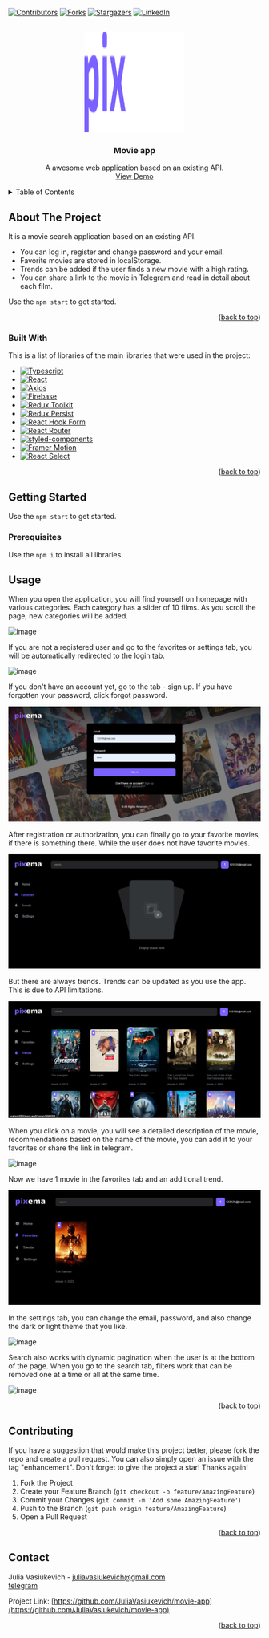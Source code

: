 [![Contributors][contributors-shield]][contributors-url]
[![Forks][forks-shield]][forks-url]
[![Stargazers][stars-shield]][stars-url]
[![LinkedIn][linkedin-shield]][linkedin-url]


<br />
<div align="center">
  <a href="https://github.com/othneildrew/Best-README-Template">
    <img src="./src/assets/icons/logo.svg" alt="Logo" width="200" height="200">
  </a>

  <h3 align="center">Movie app</h3>

  <p align="center">
    A awesome web application based on an existing API. 
    <br />
    <a href="https://juliavasiukevich.github.io/movie-app/">View Demo</a>
  </p>
</div>



<!-- TABLE OF CONTENTS -->
<details>
  <summary>Table of Contents</summary>
  <ol>
    <li>
      <a href="#about-the-project">About The Project</a>
      <ul>
        <li><a href="#built-with">Built With</a></li>
      </ul>
    </li>
    <li>
      <a href="#getting-started">Getting Started</a>
      <ul>
        <li><a href="#prerequisites">Prerequisites</a></li>
      </ul>
    </li>
    <li><a href="#usage">Usage</a></li>
    <li><a href="#contributing">Contributing</a></li>
    <li><a href="#contact">Contact</a></li>
    <li><a href="#acknowledgments">Acknowledgments</a></li>
  </ol>
</details>



<!-- ABOUT THE PROJECT -->
## About The Project

 It is a movie search application based on an existing API. 
 * You can log in, register and change password and your email.
 * Favorite movies are stored in localStorage.
 * Trends can be added if the user finds a new movie with a high rating. 
 * You can share a link to the movie in Telegram and read in detail about each film.

Use the `npm start` to get started.

<p align="right">(<a href="#readme-top">back to top</a>)</p>



### Built With

This is a list of libraries of the main libraries that were used in the project:

- [![Typescript][typescriptlang.org]][typescript-url]
- [![React][react.js]][react-url]
- [![Axios][axios-http.com]][axios-url]
- [![Firebase][firebase.google.com]][firebase-url]
- [![Redux Toolkit][redux-toolkit.js.org]][redux-url]
- [![Redux Persist][github.com/rt2zz/redux-persist]][persist-url]
- [![React Hook Form][react-hook-form.com]][react-hook-form-url]
- [![React Router][reactrouter.com]][react-router-url]
- [![styled-components][styled-components]][styled-components-url]
- [![Framer Motion][framer.com]][framer-url]
- [![React Select][react-select.com]][react-select-url]

<p align="right">(<a href="#readme-top">back to top</a>)</p>



<!-- GETTING STARTED -->
## Getting Started

Use the `npm start` to get started.

### Prerequisites

Use the `npm i` to install all libraries.

<!-- USAGE EXAMPLES -->
## Usage

When you open the application, you will find yourself on homepage with various categories. Each category has a slider of 10 films. As you scroll the page, new categories will be added.

![image](http://g.recordit.co/dvPNFwqKOu.gif)

If you are not a registered user and go to the favorites or settings tab, you will be automatically redirected to the login tab.

![image](http://g.recordit.co/nx2P08WKoq.gif)

If you don't have an account yet, go to the tab - sign up. If you have forgotten your password, click forgot password.

![image](./image%20for%20READme1.png)

After registration or authorization, you can finally go to your favorite movies, if there is something there. While the user does not have favorite movies.

![image](./image%20for%20README2.png)

But there are always trends. Trends can be updated as you use the app. This is due to API limitations.

![image](./image%20for%20README3.png)

When you click on a movie, you will see a detailed description of the movie, recommendations based on the name of the movie, you can add it to your favorites or share the link in telegram.

![image](http://g.recordit.co/TweeFPbrBW.gif)

Now we have 1 movie in the favorites tab and an additional trend.

![image](./image%20for%20README4.png)

In the settings tab, you can change the email, password, and also change the dark or light theme that you like.

![image](http://g.recordit.co/qm13Ynqtkn.gif)

Search also works with dynamic pagination when the user is at the bottom of the page. When you go to the search tab, filters work that can be removed one at a time or all at the same time.

![image](http://g.recordit.co/4cUdD23XWw.gif)

<p align="right">(<a href="#readme-top">back to top</a>)</p>


<!-- CONTRIBUTING -->
## Contributing

If you have a suggestion that would make this project better, please fork the repo and create a pull request. You can also simply open an issue with the tag "enhancement".
Don't forget to give the project a star! Thanks again!

1. Fork the Project
2. Create your Feature Branch (`git checkout -b feature/AmazingFeature`)
3. Commit your Changes (`git commit -m 'Add some AmazingFeature'`)
4. Push to the Branch (`git push origin feature/AmazingFeature`)
5. Open a Pull Request

<p align="right">(<a href="#readme-top">back to top</a>)</p>


<!-- CONTACT -->
## Contact

Julia Vasiukevich - juliavasiukevich@gmail.com
<br />
[telegram](https://t.me/Julia_Vasiukevich)

Project Link: [https://github.com/JuliaVasiukevich/movie-app](https://github.com/JuliaVasiukevich/movie-app)

<p align="right">(<a href="#readme-top">back to top</a>)</p>



<!-- MARKDOWN LINKS & IMAGES -->
<!-- https://www.markdownguide.org/basic-syntax/#reference-style-links -->
[contributors-shield]: https://img.shields.io/github/contributors/juliavasiukevich/movie-app.svg?style=for-the-badge
[contributors-url]: https://github.com/juliavasiukevich/movie-app/graphs/contributors
[forks-shield]: https://img.shields.io/github/forks/juliavasiukevich/movie-app.svg?style=for-the-badge
[forks-url]: https://github.com/juliavasiukevich/movie-app/network/members
[stars-shield]: https://img.shields.io/github/stars/juliavasiukevich/movie-app.svg?style=for-the-badge
[stars-url]: https://github.com/juliavasiukevich/movie-app/stargazers
[linkedin-shield]: https://img.shields.io/badge/-LinkedIn-black.svg?style=for-the-badge&logo=linkedin&colorB=555
[linkedin-url]: https://linkedin.com/in/othneildrew
[typescriptlang.org]: https://img.shields.io/badge/-Typescript-blue?style=for-the-badge&logo=typescript&logoColor=white
[typescript-url]: https://www.typescriptlang.org/
[react.js]: https://img.shields.io/badge/React-20232A?style=for-the-badge&logo=react&logoColor=61DAFB
[react-url]: https://reactjs.org/
[axios-http.com]: https://img.shields.io/badge/-axios-671ddf?style=for-the-badge&logo=axios&logoColor=white
[axios-url]: https://axios-http.com/ru/docs/intro
[firebase.google.com]: https://img.shields.io/badge/-firebase-5f6368?style=for-the-badge&logo=firebase&logoColor=orange
[firebase-url]: https://firebase.google.com/docs/
[redux-toolkit.js.org]: https://img.shields.io/badge/-redux--toolkit-764abc?style=for-the-badge&logo=redux&logoColor=white
[redux-url]: https://redux-toolkit.js.org/
[react-hook-form.com]: https://img.shields.io/badge/-react--hook--form-1e2a4a?style=for-the-badge&logo=react-hook-form&logoColor=ec5990
[react-hook-form-url]: https://react-hook-form.com/
[github.com/rt2zz/redux-persist]: https://img.shields.io/badge/-redux--persist-persist?style=for-the-badge
[persist-url]: https://github.com/rt2zz/redux-persist#readme
[styled-components]: https://img.shields.io/badge/-styled--components-35495E?style=for-the-badge&logo=styled-components&logoColor=pink
[styled-components-url]: https://styled-components.com/
[framer.com]: https://img.shields.io/badge/-framer--motion-DD0031?style=for-the-badge&logo=framer&logoColor=black
[framer-url]: https://www.framer.com/
[react-select.com]: https://img.shields.io/badge/-react--select-FF3E00?style=for-the-badge
[react-select-url]: https://react-select.com/home
[reactrouter.com]: https://img.shields.io/badge/-react--router-563D7C?style=for-the-badge&logo=react-router&logoColor=white
[react-router-url]: https://reactrouter.com/